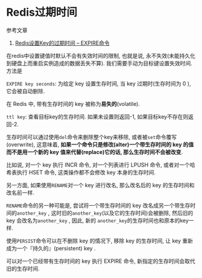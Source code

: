 # Redis过期时间

参考文章

1. [Redis设置Key的过期时间 – EXPIRE命令](http://www.redisfans.com/?p=68)

在redis中设置键值时默认不会有失效时间的限制, 也就是说, 永不失效(未能持久化到硬盘上而重启实例造成的数据丢失不算). 我们需要手动为目标键设置失效时间. 方法是

`EXPIRE key seconds`: 为给定 key 设置生存时间, 当 key 过期时(生存时间为 0 ), 它会被自动删除. 

在 Redis 中, 带有生存时间的 key 被称为**易失的**(volatile). 

`ttl key`: 查看目标key的生存时间. 如果未设置则返回-1, 如果目标key不存在则返回-2.

生存时间可以通过使用`del`命令来删除整个key来移除, 或者被`set`命令覆写(overwrite), 这意味着, **如果一个命令只是修改(alter)一个带生存时间的 key 的值而不是用一个新的 key 值来代替(replace)它的话, 那么生存时间不会被改变**. 

比如说, 对一个 key 执行 INCR 命令, 对一个列表进行 LPUSH 命令, 或者对一个哈希表执行 HSET 命令, 这类操作都不会修改 key 本身的生存时间. 

另一方面, 如果使用`RENAME`对一个 key 进行改名, 那么改名后的 key 的生存时间和改名前一样. 

`RENAME`命令的另一种可能是, 尝试将一个带生存时间的 key 改名成另一个带生存时间的`another_key` , 这时旧的`another_key`(以及它的生存时间)会被删除, 然后旧的 key 会改名为`another_key` , 因此, 新的 `another_key`的生存时间也和原本的key一样. 

使用`PERSIST`命令可以在不删除 key 的情况下, 移除 key 的生存时间, 让 key 重新成为一个『持久的』(persistent) key . 

可以对一个已经带有生存时间的 key 执行 EXPIRE 命令, 新指定的生存时间会取代旧的生存时间. 
